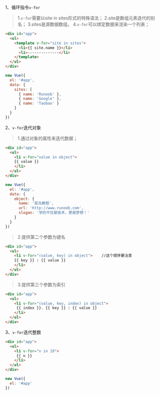 1、循环指令`v-for`
> 1.`v-for`需要以site in sites形式的特殊语法；
> 2.site是数组元素迭代的别名；
> 3.sites是源数据数组。
> 4.`v-for`可以绑定数据来渲染一个列表；
```html
<div id="app">
  <ul>
    <template v-for="site in sites">
      <li>{{ site.name }}</li>
      <li>--------------</li>
    </template>
  </ul>
</div>
```
```js
new Vue({
  el: '#app',
  data: {
    sites: [
      { name: 'Runoob' },
      { name: 'Google' },
      { name: 'Taobao' }
    ]
  }
})
```


2、`v-for`迭代对象
> 1.通过对象的属性来迭代数据；
```html
<div id="app">
  <ul>
    <li v-for="value in object">
    {{ value }}
    </li>
  </ul>
</div>
```
```js
new Vue({
  el: '#app',
  data: {
    object: {
      name: '菜鸟教程',
      url: 'http://www.runoob.com',
      slogan: '学的不仅是技术，更是梦想！'
    }
  }
})
```
> 2.提供第二个参数为键名
```html
<div id="app">
  <ul>
    <li v-for="(value, key) in object">    //这个顺序要注意
    {{ key }} : {{ value }}
    </li>
  </ul>
</div>
```
> 3.提供第三个参数为索引
```html
<div id="app">
  <ul>
    <li v-for="(value, key, index) in object">
     {{ index }}. {{ key }} : {{ value }}
    </li>
  </ul>
</div>
```

3、`v-for`迭代整数
```html
<div id="app">
  <ul>
    <li v-for="n in 10">
     {{ n }}
    </li>
  </ul>
</div>
```
```js
new Vue({
  el: '#app'
})
```

